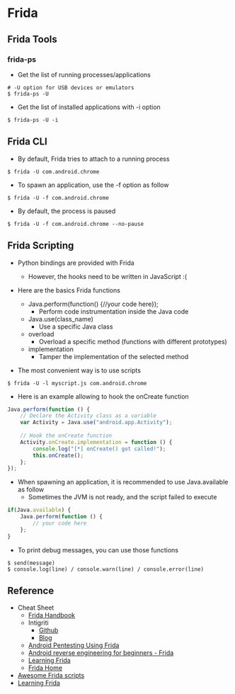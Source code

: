 # Frida

## Frida Tools

### frida-ps

- Get the list of running processes/applications

```shell
# -U option for USB devices or emulators
$ frida-ps -U
```

- Get the list of installed applications with -i option

```shell
$ frida-ps -U -i
```
## Frida CLI

- By default, Frida tries to attach to a running process

```shell
$ frida -U com.android.chrome
```

- To spawn an application, use the -f option as follow

```shell
$ frida -U -f com.android.chrome
```

- By default, the process is paused

```shell
$ frida -U -f com.android.chrome --no-pause
```

## Frida Scripting

- Python bindings are provided with Frida
    - However, the hooks need to be written in JavaScript :(
- Here are the basics Frida functions
    - Java.perform(function() {//your code here});
        - Perform code instrumentation inside the Java code
    - Java.use(class_name)
        - Use a specific Java class
    - overload
        - Overload a specific method (functions with different prototypes)
    - implementation
        - Tamper the implementation of the selected method

- The most convenient way is to use scripts

```shell
$ frida -U -l myscript.js com.android.chrome
```

- Here is an example allowing to hook the onCreate function

```Javascript
Java.perform(function () {
    // Declare the Activity class as a variable
    var Activity = Java.use("android.app.Activity");
    
    // Hook the onCreate function
    Activity.onCreate.implementation = function () {
        console.log("[*] onCreate() got called!");
        this.onCreate();
    };
});
```

- When spawning an application, it is recommended to use Java.available as follow
    - Sometimes the JVM is not ready, and the script failed to execute

```Javascript
if(Java.available) {
    Java.perform(function () {
        // your code here
    };
}
```

- To print debug messages, you can use those functions 

```shell
$ send(message)
$ console.log(line) / console.warn(line) / console.error(line)
```

## Reference

- Cheat Sheet
    - [Frida Handbook](https://learnfrida.info/)
    - Intigriti
        - [Github](https://github.com/carlospolop/hacktricks/blob/master/mobile-pentesting/android-app-pentesting/frida-tutorial/README.md)
        - [Blog](https://book.hacktricks.xyz/mobile-pentesting/android-app-pentesting/frida-tutorial)
    - [Android Pentesting Using Frida](https://www.varutra.com/android-pentesting-using-frida/)
    - [Android reverse engineering for beginners - Frida](https://braincoke.fr/blog/2021/03/android-reverse-engineering-for-beginners-frida/#about-frida)
    - [Learning Frida](https://nibarius.github.io/learning-frida/)
    - [Frida Home](https://frida.re/docs/examples/android/)
- [Awesome Frida scripts](https://codeshare.frida.re/)
- [Learning Frida](https://nibarius.github.io/learning-frida/)